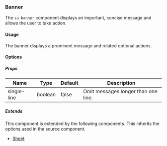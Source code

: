 ### Banner

The `su-banner` component displays an important, concise message and allows the user to take action.

<su-divider class="mb-8" />

#### Usage

The banner displays a prominent message and related optional actions.

<sample />

#### Options

##### Props

|Name|Type|Default|Description|
|----|----|-------|-----------|
|single-line|boolean|false|Omit messages longer than one line. |

##### Extends

This component is extended by the following components. This inherits the options used in the source component.

- [Sheet](/components/SuSheet)